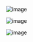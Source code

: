 ![image](https://github.com/user-attachments/assets/ac885fb7-9796-432a-8a3c-b9e379deb747)

![image](https://github.com/user-attachments/assets/ead119e3-7c00-424d-b889-38a22c0ca85c)


![image](https://github.com/user-attachments/assets/7d716d20-6a1c-40f7-89e5-86b6569baa09)


